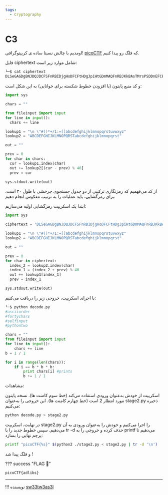 ```yaml
---
tags:
  - Cryptography
---
```

# C3

 اومدیم با چالش نسبتا ساده ی کریپتوگرافی!
 [picoCTF](https://play.picoctf.org/practice/challenge/407) 
 که فلگ رو پیدا کنیم.

فایل ciphertext شامل موارد زیر است:
``` sh
└─$ cat ciphertext          
DLSeGAGDgBNJDQJDCFSFnRBIDjgHoDFCFtHDgJpiHtGDmMAQFnRBJKkBAsTMrsPSDDnEFCFtIbEDtDCIbFCFtHTJDKerFldbFObFCFtLBFkBAAAPFnRBJGEkerFlcPgKkImHnIlATJDKbTbFOkdNnsgbnJRMFnRBNAFkBAAAbrcbTKAkOgFpOgFpOpkBAAAAAAAiClFGIPFnRBaKliCgClFGtIBAAAAAAAOgGEkImHnIl
```

و کد منبع پایتون (با افزودن خطوط شکسته برای خوانایی) به این شکل است:
``` py
import sys

chars = ""

from fileinput import input
for line in input():
  chars += line

lookup1 = "\n \"#()*+/1:=[]abcdefghijklmnopqrstuvwxyz"
lookup2 = "ABCDEFGHIJKLMNOPQRSTabcdefghijklmnopqrst"

out = ""

prev = 0
for char in chars:
  cur = lookup1.index(char)
  out += lookup2[(cur - prev) % 40]
  prev = cur

sys.stdout.write(out)
```

از کد می‌فهمیم که رمزنگاری ترکیبی از دو جدول جستجوی چرخشی با طول ۴۰ است. برای رمزگشایی، باید عملیات را به ترتیب معکوس انجام دهیم.


ابتدا یک اسکریپت رمزگشایی اولیه می‌سازیم:
``` py
import sys

ciphertext = 'DLSeGAGDgBNJDQJDCFSFnRBIDjgHoDFCFtHDgJpiHtGDmMAQFnRBJKkBAsTMrsPSDDnEFCFtIbEDtDCIbFCFtHTJDKerFldbFObFCFtLBFkBAAAPFnRBJGEkerFlcPgKkImHnIlATJDKbTbFOkdNnsgbnJRMFnRBNAFkBAAAbrcbTKAkOgFpOgFpOpkBAAAAAAAiClFGIPFnRBaKliCgClFGtIBAAAAAAAOgGEkImHnIl'

lookup1 = "\n \"#()*+/1:=[]abcdefghijklmnopqrstuvwxyz"
lookup2 = "ABCDEFGHIJKLMNOPQRSTabcdefghijklmnopqrst"

out = ""

prev = 0
for char in ciphertext:
  index_2 = lookup2.index(char)
  index_1 = (index_2 + prev) % 40
  out += lookup1[index_1]
  prev = index_1

sys.stdout.write(out)
```

با اجرای اسکریپت، خروجی زیر را دریافت می‌کنیم:
``` py
└─$ python decode.py
#asciiorder
#fortychars
#selfinput
#pythontwo

chars = ""
from fileinput import input
for line in input():
    chars += line
b = 1 / 1

for i in range(len(chars)):
    if i == b * b * b:
        print chars[i] #prints
        b += 1 / 1
```


  مشاهدات:

اسکریپت از خودش به‌عنوان ورودی استفاده می‌کند (خط سوم کامنت ها).
نسخه پایتون مورد انتظار 2 است (خط چهارم کامنت ها).
این خروجی را به‌عنوان stage2.py ذخیره می‌کنیم:

``` sh
python decode.py > stage2.py
```

در نهایت، اسکریپت stage2.py را اجرا می‌کنیم و خودش را به‌عنوان ورودی به آن می‌دهیم. سپس خطوط جدید را با tr -d حذف کرده و خروجی را به printf می‌دهیم تا پرچم نهایی را بسازد:

``` sh
printf "picoCTF{%s}" $(python2 ./stage2.py < stage2.py | tr -d '\n')
```

و فلگ پیدا شد !

??? success "FLAG :triangular_flag_on_post:"
    <div dir="ltr">`picoCTF{adlibs}`</div>

--- 

!!! نویسنده
    [sw33tw3as3l](https://github.com/sw33tw3as3l)
